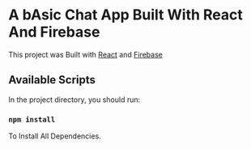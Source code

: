 # A bAsic Chat App Built With React And Firebase

This project was Built with [React](https://github.com/facebook/create-react-app) and [Firebase](https://firebase.google.com/)

## Available Scripts

In the project directory, you should run:

### `npm install`

To Install All Dependencies.


